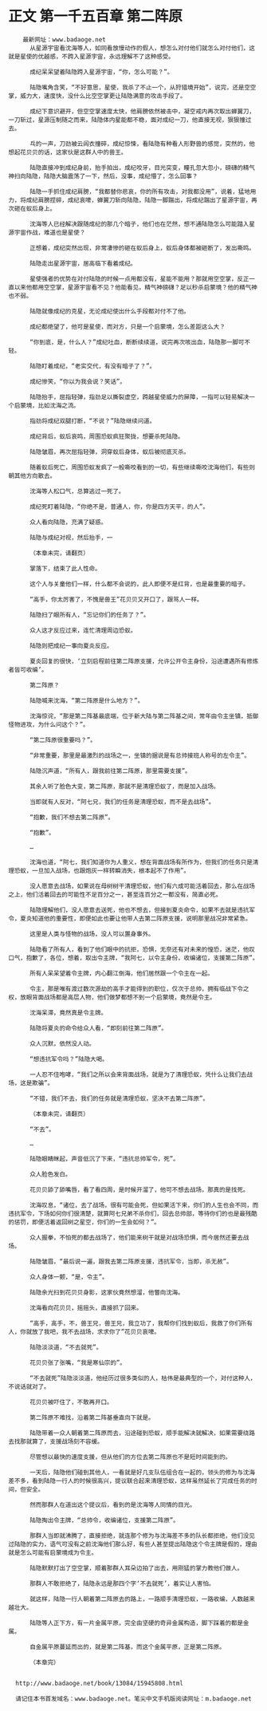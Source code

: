 # 正文 第一千五百章 第二阵原
        最新网址：www.badaoge.net
          从星源宇宙看沈海等人，如同看放慢动作的假人，想怎么对付他们就怎么对付他们，这就是星使的优越感，不跨入星源宇宙，永远理解不了这种感受。
      
          成纪呆呆望着陆隐跨入星源宇宙，“你，怎么可能？”。
      
          陆隐嘴角含笑，“不好意思，星使，我杀了不止一个，从狩猎境开始”，说完，还是空空掌，威力大，速度快，没什么比空空掌更让陆隐满意的攻击手段了。
      
          成纪下意识避开，但空空掌速度太快，他肩膀依然被击中，凝空戒内再次取出蝉翼刀，一刀斩过，星源压制随之而来，陆隐体内星能都不稳，面对成纪一刀，他直接无视，狠狠撞过去。
      
          乓的一声，刀劲被云闾衣撞碎，成纪惊悚，看陆隐有种看人形野兽的感觉，突然的，他想起花贝贝的话，这家伙是这群人中的兽王。
      
          陆隐直接冲到成纪身前，抬手拍出，成纪咬牙，目光突变，瞳孔忽大忽小，磅礴的精气神扫向陆隐，陆隐大脑震荡了一下，然后，没事，成纪懵了，怎么回事？
      
          陆隐一手抓住成纪肩膀，“我都替你悲哀，你的所有攻击，对我都没用”，说着，猛地用力，将成纪肩膀捏碎，成纪哀嚎，蝉翼刀斩向陆隐，陆隐一脚踹出，将成纪踹出了星源宇宙，再次砸在蚁后身上。
      
          沈海等人已经解决跟随成纪的那几个暗子，他们也在茫然，想不通陆隐怎么可能踏入星源宇宙作战，难道也是星使？
      
          正想着，成纪突然出现，非常凄惨的砸在蚁后身上，蚁后身体都被砸断了，发出嘶鸣。
      
          陆隐走出星源宇宙，居高临下看着成纪。
      
          星使强者的优势在对付陆隐的时候一点用都没有，星能不能用？那就用空空掌，反正一直以来他都用空空掌，星源宇宙看不见？他能看见，精气神磅礴？足以秒杀启蒙境？他的精气神也不弱。
      
          陆隐就像成纪的克星，无论成纪使出什么手段都对付不了他。
      
          成纪都绝望了，他可是星使，而对方，只是一个启蒙境，怎么差距这么大？
      
          “你到底，是，什么人？”成纪吐血，断断续续道，说完再次咳出血，陆隐那一脚可不轻。
      
          陆隐盯着成纪，“老实交代，有没有暗子了？”。
      
          成纪惨笑，“你以为我会说？笑话”。
      
          陆隐抬手，屈指轻弹，指劲足以撕裂虚空，跨越星使威力的屏障，一指可以轻易解决一个启蒙境，比如沈海之流。
      
          指劲将成纪双腿打断，“不说？”陆隐继续问道。
      
          成纪背后，蚁后哀鸣，周围恐蚁疯狂聚拢，想要杀死陆隐。
      
          陆隐皱眉，再次屈指轻弹，洞穿蚁后身体，蚁后被彻底灭杀。
      
          随着蚁后死亡，周围恐蚁发疯了一般嘶咬看到的一切，有些继续嘶咬沈海他们，有些则朝其他方向散去。
      
          沈海等人松口气，总算逃过一死了。
      
          成纪死盯着陆隐，“你绝不是，普通人，你，你是四方天平，的人”。
      
          众人看向陆隐，充满了疑惑。
      
          陆隐与成纪对视，然后抬手，一
      
          （本章未完，请翻页）
      
          掌落下，结束了此人性命。
      
          这个人与关童他们一样，什么都不会说的，此人即便不是红背，也是最重要的暗子。
      
          “高手，你太厉害了，不愧是兽王”花贝贝又开口了，跟骂人一样。
      
          陆隐扫了眼所有人，“忘记你们的任务了？”。
      
          众人这才反应过来，连忙清理周边恐蚁。
      
          陆隐则把成纪一事向夏炎反应。
      
          夏炎回复的很快，‘立刻启程前往第二阵原支援，允许公开令主身份，沿途遭遇所有修炼者皆可收编’。
      
          第二阵原？
      
          陆隐喊来沈海，“第二阵原是什么地方？”。
      
          沈海惊诧，“那是第二阵基最底端，位于新大陆与第二阵基之间，常年由令主坐镇，抵御怪物进攻，为什么问这个？”。
      
          “第二阵原很重要吗？”。
      
          “非常重要，那里是最激烈的战场之一，坐镇的据说是有总帅接班人称号的左令主”。
      
          陆隐沉声道，“所有人，跟我前往第二阵原，那里需要支援”。
      
          其余人听了脸色大变，第二阵原，那就不是清理恐蚁了，而是加入战场。
      
          当即就有人反对，“阿七兄，我们的任务是清理恐蚁，而不是去战场”。
      
          “抱歉，我们不想去第二阵原”。
      
          “抱歉”。
      
          …
      
          沈海也道，“阿七，我们知道你为人重义，想在背面战场有所作为，但我们的任务只是清理恐蚁，一旦加入战场，也跟炮灰一样转瞬消失，根本起不了作用”。
      
          没人愿意去战场，如果说在母树树干清理恐蚁，他们有六成可能活着回去，那么在战场之上，他们活着回去的可能性不足百分之一，甚至连百分之一都没有，简直必死。
      
          陆隐理解他们，没人愿意去送死，他也不想去，但接到夏炎命令，如果不去就是违抗军令，夏炎知道他的重要性，即便如此也要让他带人去第二阵原支援，说明那里战况非常紧急。
      
          这里是人类与怪物的战场，没人可以置身事外。
      
          陆隐看了所有人，看到了他们眼中的抗拒，恐惧，无奈还有对未来的惶恐，迷茫，他叹口气，抱歉了，各位，想着，取出令主牌，“我阿七，以令主身份，收编诸位，支援第二阵原”。
      
          所有人呆呆望着令主牌，内心翻江倒海，他们居然跟一个令主在一起。
      
          令主，那是唯有渡过数次源劫的高手才能得到的职位，仅次于总帅，拥有临战下令之权，放眼背面战场都是高层人物，他们做梦都想不到一个启蒙境，竟然是令主。
      
          沈海呆滞，竟然真是令主牌。
      
          陆隐将夏炎的命令给众人看，“即刻前往第二阵原”。
      
          众人沉默，依然没人动。
      
          “想违抗军令吗？”陆隐大喝。
      
          一人忍不住咆哮，“我们之所以会来背面战场，就是为了清理恐蚁，凭什么让我们去战场，这是欺骗”。
      
          “不错，我们不去，我们的任务就是清理恐蚁，坚决不去第二阵原”。
      
          （本章未完，请翻页）
      
          “不去”。
      
          …
      
          陆隐眼睛眯起，声音低沉了下来，“违抗总帅军令，死”。
      
          众人脸色发白。
      
          花贝贝舔了舔嘴唇，看了看四周，是时候开溜了，他可不想去战场，那真的是找死。
      
          沈海叹息，“诸位，去了战场，很有可能会死，但如果活下来，你们的人生也会不同，而违抗军令，下场如何你们很清楚，就算阿七兄弟不杀你们，回去总帅部，等待你们的也是最残酷的惩罚，即便活着返回树之星空，你们的一生会如何？”。
      
          众人握拳，不怕死的都去战场了，他们能来树干就是对战场恐惧，而今居然还要去战场。
      
          陆隐皱眉，“最后说一遍，跟我去第二阵原支援，违抗军令，当即，杀无赦”。
      
          众人身体一颤，“是，令主”。
      
          陆隐余光扫到花贝贝身影，这家伙竟然想溜，他瞥向沈海。
      
          沈海看向花贝贝，摇摇头，直接抓了回来。
      
          “高手，高手，不，兽王兄，兽王兄，我立功了，我帮你们找到蚁后，我救了你们所有人，你就放了我吧，我不去战场，求求你了”花贝贝哀嚎。
      
          陆隐淡淡道，“不去就死”。
      
          花贝贝张了张嘴，“我是寒仙宗的”。
      
          “不去就死”陆隐淡淡道，他经历过很多类似的人，枯伟是最典型的一个，对付这种人，不说话就对了。
      
          花贝贝被吓住了，不敢再开口。
      
          第二阵原不难找，沿着第二阵基垂直向下就是。
      
          陆隐带着一众人朝着第二阵原而去，沿途碰到恐蚁，顺手能解决就解决，如果需要绕路去找那就算了，支援战场刻不容缓。
      
          尽管想以最快的速度支援，但从他们的方位去第二阵原也不是短时间能到的。
      
          一天后，陆隐他们碰到其他人，一看就是好几支队伍组合在一起的，领头的修为与沈海差不多，看到陆隐一行人的时候很高兴，提议联合起来清理恐蚁，这样虽然延长了完成任务的时间，但安全。
      
          然而那群人在道出这个提议后，看到的是沈海等人同情的目光。
      
          陆隐掏出令主牌，“总帅令，收编诸位，支援第二阵原”。
      
          那群人当即就沸腾了，直接拒绝，就连那个修为与沈海差不多的队长都拒绝，他们没见过陆隐的实力，语气可没有之前沈海他们那么好，有些人甚至提出陆隐这个令主牌是假的，理由就是怎么可能有启蒙境成为令主。
      
          陆隐默默打出了空空掌，顺着那群人耳朵边拍了出去，用刚猛的掌力教他们做人。
      
          那群人不敢拒绝了，陆隐永远是那四个字‘不去就死’，着实让人害怕。
      
          就这样，陆隐一行人朝着第二阵原去的路上，一路顺手清理恐蚁，一路收编，人数越来越壮大。
      
          陆隐等人正下方，有一片金属平原，完全由坚硬的奇异金属构造，脚下踩着的都是金属。
      
          自金属平原蔓延而出的，就是第二阵基，而这个金属平原，正是第二阵原。
      
          （本章完）
      
      
      http://www.badaoge.net/book/13084/15945808.html
      
      请记住本书首发域名：www.badaoge.net。笔尖中文手机版阅读网址：m.badaoge.net